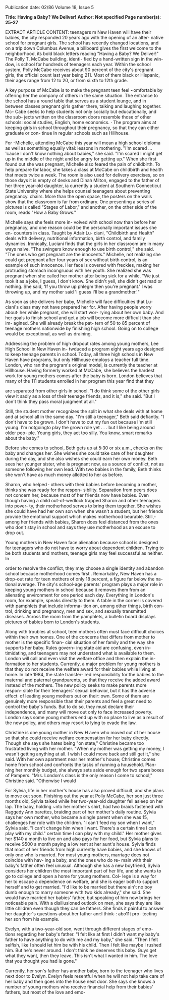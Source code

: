 Publication date: 02/86
Volume 18, Issue 5

**Title: Having a Baby? We Deliver!**
**Author: Not specified**
**Page number(s): 25-27**

EXTRACT ARTICLE CONTENT:
teenagers m New Haven will have 
their babies, the city responded 20 
years ago with the opening of an alter-
native school for pregnant girls. The 
school has recently changed locations, 
and on a trip down Columbus Avenue, 
a billboard gives the first welcome to 
the neighborhood, its bold black letters 
reading "Having a Baby? We Deliver!" 
The Polly T. McCabe building, identi-
fied by a hand-written sign in the win-
dow, 
is 
school 
for hundreds of 
teenagers each year. Within the school 
system, Polly McCabe receives about 
90 percent of the city's pregnant girls, 
the official count last year being 211. 
Most of them black or Hispanic, their 
ages range from 12 to 20, or from si.xth 
to 12th grade. 

A key purpose of McCabe is to make 
the pregnant teen feel ~omfortable by 
offering her the company of others in 
the same situation. The entrance to the 
school has a round table that serves as 
a student lounge, and in between 
classes pregnant girls gather there, 
talking and laughing together. Mc-
Cabe seeks to help students not only 
socially but educationally, and the sub-
jects written on the classroom doors 
resemble those of other schools: social 
studies, English, home economics. 
· The program aims at keeping girls in 
school throughout their pregnancy, so 
that they can either graduate or con-
tinue In regular schools such as 
Hillhouse. 

For -Michelle, attending McCabe 
this year will mean a high school 
diploma as well as something equally 
vital: lessons in mothering. "I'm scared 
... 'cause I don't know nothing about 
babies," she said. "I'm scared I might 
get up in the middle of the night and be 
angry for getting up." When she first 
found out she was pregnant, Michelle 
also feared the pain of childbirth. To 
help prepare for labor, she takes a class 
at McCabe on childbirth and health 
that meets twice a week. The room is 
also used for delivery exercises, so on 
those days it is empty of desks and 
Dinah Milton, engaged to the father of her three year-old daughter, ia currently 
a student at Southern Connecticut State University where she helps counsel 
teenagers about preventing pregnancy. 
chairs. More than the open space, the 
posters on the walls show that the 
classroom is far from ordinary. One 
presenting a series of pictures is called 
"Stages of Labor," and another, on the 
other side of the room, reads "How a 
Baby Grows." 

Michelle says she feels more in-
volved with school now than before her 
pregnancy, and one reason could be 
the personally important issues she en-
counters in class. Taught by Adair Lu-
ciani, "Childbirth and Health" deals 
w1th delivery, nutritional information, 
birth control, and family dynamics. 
Ironically, Luciani finds that the girls 
in her classroom are in many ways 
naive. "The swingers know enough to 
use birth control," she said. "The ones 
who get pregnant are the innocents." 
Michelle, not realizing she could get 
pregnant after four years of sex 
without birth control, is an example of 
such innocence. Her face is covered 
with freckles, making her protruding 
stomach incongruous with her youth. 
She realized she was pregnant when 
she called her mother after being sick 
for a while. "We just took it as a joke, I 
guess, I don't know. She didn't yell, 
she didn't get mad or nothing. She 
said, 'If you throw up phlegm then 
you're pregnant.' I was throwing up, 
and my mother said 'I guess I'll be a 
grandmother.'" 

As soon as she delivers her baby, 
Michelle will face difficulties that Lu-
ciani's class may not have prepared her 
for. After having people worry about· 
her while pregnant, she will start wor-
rying about her own baby. And her 
goals to finish school and get a job will 
become more difficult than she im-
agined. She will already break the pat-
tern of 50 to 85 percent of teenage 
mothers nationwide by finishing high 
school. Going on to college would be 
exceptional, as well as draining. 

Addressing the problem of high 
dropout rates among young mothers, 
Lee High School in New Haven in-
twduced a program eight years ago 
designed to keep teenage parents in 
school. Today, all three high schools in 
New Haven have programs, but only 
Hillhouse employs a teacher full time. 
London, who ran 
the 
program's 
original model, is currently the teacher 
at Hillhouse. Having formerly worked 
at McCabe, she believes the hardest 
work for young mothers comes after 
the baby is born. London believes that 
many of the 111 students enrolled in 
her program this year find that they 


are separated from other girls in 
school. "I do think some of the other 
girls view it sadly as a loss of their 
teenage friends, and it is," she said. 
"But I don't think they pass moral 
judgment at all." 

Still, the student mother recognizes 
the split in what she deals with at home 
and at school all in the same day. "I'm 
still a teenager," Beth said defiantly. "I 
don't have to be grown. I don't have to 
cut my fun out because I'm still young. 
I'm notgoingto play the grown role yet 
. . . but I like being around older peo-
ple. Young girls, they act too silly. You 
know, smart remarks about the baby." 

Before she comes to school, Beth gets 
up at 5:30 or six a.m., checks on the 
baby and changes her. She wishes she 
could take care of her daughter during 
the day, and she also wishes she could 
earn her own money. Beth sees her 
younger sister, who is pregnant now, 
as a source of conflict, not as someone 
following her own lead. With two 
babies in the family, Beth thinks she 
won't have as much money allotted to 
her as before. 

Sharon, who helped · others with 
their babies before becoming a mother, 
thinks she was ready for the respon-
sibility. Separation from peers does not 
concern her, because most of her 
friends now have babies. Even though 
having a child out-of-wedlock trapped 
Sharon and other teenagers into pover-
ty, their motherhood serves to bring 
them together. She wishes she could 
have had her own son when she wasn't 
a student, but her friends provide the 
emotional support which makes 
motherhood bearable. Still,- among her 
friends with babies, Sharon does feel 
distanced from the ones who don't stay in 
school and says they use motherhood as 
an excuse to drop out. 

Young mothers in New Haven face 
alienation because school is designed 
for teenagers who do not have to worry 
about dependent children. Trying to 
be both students and mothers, teenage 
girls may feel successful as neither. In


order to resolve the conflict, they may 
choose a single identity and abandon 
school because motherhood comes 
first . Remarkably, New Haven has a 
drop-out rate for teen mothers of only 
18 percent, a figure far below the na-
tional average. The city's school-age 
parents' program plays a major role in 
keeping young mothers in school 
because it removes them from an 
alienating environment for one period 
each day. Everything in London's 
room, for example, speaks directly to 
them. A table in the corner is covered 
wtth pamphlets that include informa-
tion on, among other things, birth con-
trol, drinking and pregnancy, men and 
sex, and sexually transmitted diseases. 
Across the room from the pamphlets, a 
bulletin board displays pictures of 
babies born to London's students. 

Along with troubles at school, teen 
mothers often must face 
difficult 
choices within their own homes. One 
of the concerns that differs from 
mother to mother is the specific finan-
cial situation of her family and the way 
she supports her baby. Rules govern-
ing state aid are confusing, even in-
timidating, and teenagers may not 
understand what is available to them. 
London will call and even visit the 
welfare office and then explain the in-
formation to her students. Currently, a 
major problem for young mothers is 
that they do not receive the welfare 
award for their babies while living at 
home. In late 1984, the state transfer-
red responsibility for the babies to the 
maternal and paternal grandparents, 
so that they receive the added award 
instead of the mothers. The new policy 
seeks to make parents more respon-
sible 
for 
their teenagers' sexual 
behavior, but it has the adverse effect· 
of leading young mothers out on their: 
own. Some of them are genuinely 
more responsible than their parents 
and feel a great need to control the 
baby's funds. But to do so, they must 
declare their independence, and many 
will move out only to face increased 
poverty. London says some young 
mothers end up with no place to live as 
a result of the new policy, and others 
may resort to lying to evade the law. 

Christine is one young mother in 
New H aven who moved out of her 
house so that she could receive welfare 
compensation for her baby directly. 
Though she says she hates being "on 
state," Christine 
became too 
frustrated living with her mother. 
"When my mother was getting my 
money, I wasn't getting anything at all. 
I wish I could move back and still get 
it," she said. With her own apartment 
near her mother's house; Christine 
comes home from school and confronts 
the tasks of running a household. Plan-
ning her monthly budget, she always 
sets aside enough for two spare boxes 
of Pampers. "Mrs. London's class is 
the only reason I come to school," 
Christine said. "Otherwise I would 

For Sylvia, life in her mother's house 
has also proved difficult, and she plans 
to move out soon. Finishing out the 
year at Polly McCabe, her son just 
three months old, Sylvia talked while 
her two-year-old daughter fell asleep 
on her lap. The baby, holding ~nto her 
mother's shirt, had two braids fastened 
with Raggedy 
Ann 
barettes, 
braiding part of her mother's daily 
routine. Sylvia says her own mother, 
who became a single parent when she 
was 15, challenges her role with the 
children. "I can't feed my son when I 
want," Sylvia said. "I can't change 
him when I want. There's a certain 
time I can play with my child." 
certain time I can play with my child." 
Her mother gives her $140 a month to 
live on and also pays for her food, but 
Sylvia plans to receive S500 a month 
paying a low rent at her aunt's house. 
Sylvia finds that most of her friends 
from 
high 
currently 
have 
babies, and she knows of only one who 
is married. For most young mothers, 
marriage does not coincide with hav-
ing a baby, and the ones who do re-
main with their baby's father often feel 
unusual. Although she has a new 
boyfriend, Sylvia considers her 
children the most important part of her 
life, and she wants to go to college and 
open a home for young mothers. Col-
lege is a way for her to escape a 
dependence on welfare, and she is 
eager both to support herself and to get 
married. "I'd like to be married but 
there ain't no boy dumb enough to 
marry someone with two kids already," 
she said. She would have married her 
babies' father, but speaking of him now 
brings her noticeable pain. With a 
disillusioned outlook on men, she says 
they are like little children even though 
they can be fathers. She finds it painful 
to answer her daughter's questions 
about her father anr:l think-: abo11t pro-
tecting her son from his example. 

Evelyn, with a two-year-old son, 
went through different stages of emo-
tions regarding her baby's father. "I felt 
like at first I didn't want my baby's 
father to have anything to do with me 
and my baby," she said. "Then I felt 
selfish, like I should let him be with his 
child. Then I felt like maybe I rushed 
him. But he's never around. I don't 
think he deserves this baby. Guys get 
what they want, then they leave. This 
isn't what I wanted in him. The love 
that you thought you had is gone." 

Currently, her son's father has another 
baby, born to the teenager who lives 
next door to Evelyn. Evelyn feels 
resentful when he will not help take 
care of her baby and then goes into the 
house next door. She says she knows a 
number of young mothers who receive 
financial 
help from 
their babies' 
fathers, but most of the love and emo-